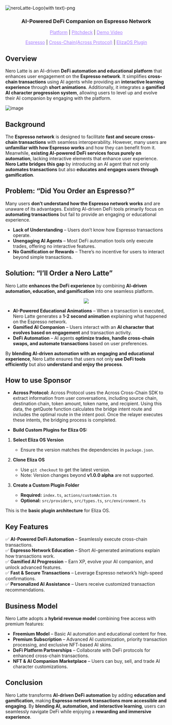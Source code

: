 ![neroLatte-Logo(with text)-png](https://github.com/user-attachments/assets/32b91dd6-01d6-425b-b130-844f03847b21)

<h3 align="center">AI-Powered DeFi Companion on Espresso Network</h3>

<p align="center">
  <a href="" style="color: #a77dff">Platform</a> | <a href="https://www.figma.com/deck/S2wbmpBoyj6emPGKRDjuqh" style="color: #a77dff">Pitchdeck</a> | <a href="" style="color: #a77dff">Demo Video</a>
</p>

<p align="center">
  <a href="" style="color: #a77dff">Espresso</a> | <a href="" style="color: #a77dff">Cross-Chain(Across Protocol)</a> | <a href="https://github.com/chan3785/plugin-across" style="color: #a77dff">ElizaOS Plugin</a>
</p>

## Overview  
Nero Latte is an AI-driven **DeFi automation and educational platform** that enhances user engagement on the **Espresso network**. It simplifies **cross-chain transactions** using AI agents while providing an **interactive learning experience** through **short animations**. Additionally, it integrates a **gamified AI character progression system**, allowing users to level up and evolve their AI companion by engaging with the platform.  

![image](https://github.com/user-attachments/assets/3b7f6740-9693-417e-b361-7dd85a28b70a)

## Background  
The **Espresso network** is designed to facilitate **fast and secure cross-chain transactions** with seamless interoperability. However, many users are **unfamiliar with how Espresso works** and how they can benefit from it. Meanwhile, **existing AI-powered DeFi services focus purely on automation**, lacking interactive elements that enhance user experience. **Nero Latte bridges this gap** by introducing an AI agent that not only **automates transactions** but also **educates and engages users through gamification**.  

## Problem: “Did You Order an Espresso?”  
Many users **don’t understand how the Espresso network works** and are unaware of its advantages. Existing AI-driven DeFi tools primarily focus on **automating transactions** but fail to provide an engaging or educational experience.  

- **Lack of Understanding** – Users don’t know how Espresso transactions operate.  
- **Unengaging AI Agents** – Most DeFi automation tools only execute trades, offering no interactive features.  
- **No Gamification or Rewards** – There’s no incentive for users to interact beyond simple transactions.  

## Solution: “I’ll Order a Nero Latte”  
Nero Latte **enhances the DeFi experience** by combining **AI-driven automation, education, and gamification** into one seamless platform.  

<p align="center">
  <img src="https://github.com/user-attachments/assets/2befb895-366a-41bc-a8b3-e9812cb7601c">
</p>

- **AI-Powered Educational Animations** – When a transaction is executed, Nero Latte generates a **1-2 second animation** explaining what happened on the Espresso network.  
- **Gamified AI Companion** – Users interact with an **AI character that evolves based on engagement** and transaction activity.  
- **DeFi Automation** – AI agents **optimize trades, handle cross-chain swaps, and automate transactions** based on user preferences.  

By **blending AI-driven automation with an engaging and educational experience**, Nero Latte ensures that users not only **use DeFi tools efficiently** but also **understand and enjoy the process**.  

## How to use Sponsor
- **Across Protocol:** Across Protocol uses the Across Cross-Chain SDK to extract information from user conversations, including source chain, destination chain, token amount, token name, and recipient. Using this data, the getQuote function calculates the bridge intent route and includes the optimal route in the intent pool. Once the relayer executes these intents, the bridging process is completed.

- **Build Custom Plugins for Eliza OS:**  

1. **Select Eliza OS Version**  
   - Ensure the version matches the dependencies in `package.json`.  

2. **Clone Eliza OS**  
   - Use `git checkout` to get the latest version.  
   - Note: Version changes beyond **v1.0.0 alpha** are not supported.  

3. **Create a Custom Plugin Folder**  
   - **Required:** `index.ts`, `actions/customAction.ts`  
   - **Optional:** `src/providers`, `src/types.ts`, `src/environment.ts`  

This is the **basic plugin architecture** for Eliza OS.

## Key Features  
✅ **AI-Powered DeFi Automation** – Seamlessly execute cross-chain transactions.  
✅ **Espresso Network Education** – Short AI-generated animations explain how transactions work.  
✅ **Gamified AI Progression** – Earn XP, evolve your AI companion, and unlock advanced features.  
✅ **Fast & Secure Transactions** – Leverage Espresso network’s high-speed confirmations.  
✅ **Personalized AI Assistance** – Users receive customized transaction recommendations.  

## Business Model  
Nero Latte adopts a **hybrid revenue model** combining free access with premium features:  

- **Freemium Model** – Basic AI automation and educational content for free.  
- **Premium Subscription** – Advanced AI customization, priority transaction processing, and exclusive NFT-based AI skins.  
- **DeFi Platform Partnerships** – Collaborate with DeFi protocols for enhanced cross-chain transactions.  
- **NFT & AI Companion Marketplace** – Users can buy, sell, and trade AI character customizations.  

## Conclusion  
Nero Latte transforms **AI-driven DeFi automation** by adding **education and gamification**, making **Espresso network transactions more accessible and engaging**. By **blending AI, automation, and interactive learning**, users can seamlessly navigate DeFi while enjoying a **rewarding and immersive experience**.
